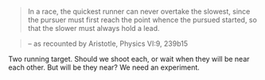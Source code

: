 > In a race, the quickest runner can never overtake the slowest,
> since the pursuer must first reach the point whence the pursued started,
> so that the slower must always hold a lead.

> – as recounted by Aristotle, Physics VI:9, 239b15

Two running target. Should we shoot each, or wait when they will be near each other.
But will be they near? We need an experiment.
